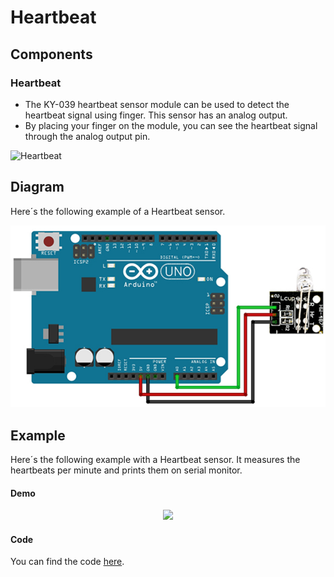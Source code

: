 # Heartbeat

## Components 
### Heartbeat

* The KY-039 heartbeat sensor module can be used to detect the heartbeat signal using finger. This sensor has an analog output. 
* By placing your finger on the module, you can see the heartbeat signal through the analog output pin.

<img title="Heartbeat" src="https://leantec.es/wp-content/uploads/2018/02/p_2_2_7_0_2270-Modulo-Detector-de-Latidos-Arduino-KY-039.jpg" width=200/>

## Diagram

Here´s the following example of a Heartbeat sensor.

![Heartbeat diagram](./img/Heartbeat_diagram.png)

## Example

Here´s the following example with a Heartbeat sensor. It measures the heartbeats per minute and prints them on serial monitor.

#### Demo
<p align="center"><img src="./img/Heartbeat_demo.gif"/></p>

#### Code

You can find the code [here](./Heartbeat.ino).
